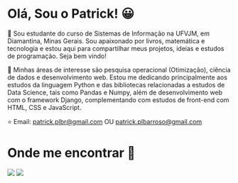 # Olá, Sou o Patrick! 😀
👋 Sou estudante do curso de Sistemas de Informação na UFVJM, em Diamantina, Minas Gerais. Sou apaixonado por livros, matemática e tecnologia e estou aqui para compartilhar meus projetos, ideias e estudos de programação. Seja bem vindo!

🎈 Minhas áreas de interesse são pesquisa operacional (Otimização), ciência de dados e desenvolvimento web. Estou me dedicando principalmente aos estudos da linguagem Python e das bibliotecas relacionadas a estudos de Data Science, tais como Pandas e Numpy, além de desenvolvimento web com o framework Django, complementando com estudos de front-end com HTML, CSS e JavaScript. 

⭐ Email: patrick.plbr@gmail.com OU patrick.plbarroso@gmail.com
          

# Onde me encontrar 🧡
[<img src="https://img.shields.io/badge/linkedin-%230077B5.svg?&style=for-the-badge&logo=linkedin&logoColor=white" />](https://www.linkedin.com/in/patrick-barroso-a1a094195/) 
[<img src = "https://img.shields.io/badge/instagram-%23E4405F.svg?&style=for-the-badge&logo=instagram&logoColor=white">](https://www.instagram.com/patrick.barroso/) 

